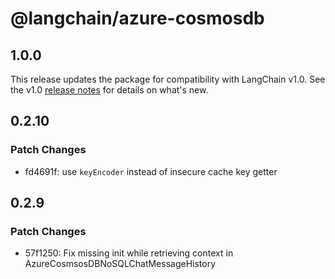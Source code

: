 # @langchain/azure-cosmosdb

## 1.0.0

This release updates the package for compatibility with LangChain v1.0. See the v1.0 [release notes](https://docs.langchain.com/oss/javascript/releases/langchain-v1) for details on what's new.

## 0.2.10

### Patch Changes

- fd4691f: use `keyEncoder` instead of insecure cache key getter

## 0.2.9

### Patch Changes

- 57f1250: Fix missing init while retrieving context in AzureCosmsosDBNoSQLChatMessageHistory
